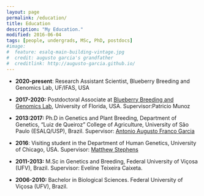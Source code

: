 ```yaml
---
layout: page
permalink: /education/
title: Education
description: "My Education."
modified: 2016-06-04
tags: [people, undergrads, MSc, PhD, postdocs]
#image:
#  feature: esalq-main-building-vintage.jpg
#  credit: augusto garcia's grandfather
#  creditlink: http://augusto-garcia.github.io/
---
```




- **2020-present**:  Research Assistant Scientist, Blueberry Breeding and Genomics Lab, UF/IFAS, USA 

- **2017-2020:** Postdoctoral Associate at [Blueberry Breeding and Genomics Lab](https://www.blueberrybreeding.com/), University of Florida, USA. Supervisor:Patricio Munoz 

- **2013:2017:** Ph.D in Genetics and Plant Breeding, Department of Genetics, “Luiz de Queiroz” College of Agriculture, University of São Paulo (ESALQ/USP), Brazil. Supervisor: [Antonio Augusto Franco Garcia](http://augustogarcia.me/statgen-esalq/about/)

- **2016**: Visiting student in the Department of Human Genetics, University of Chicago, USA. Supervisor: [Matthew Stephens](https://stephenslab.uchicago.edu/index.html)

- **2011-2013:** M.Sc in Genetics and Breeding, Federal University of Viçosa (UFV), Brazil. Supervisor: Eveline Teixeira Caixeta.

- **2006-2010:** Bachelor in Biological Sciences. Federal University of Viçosa (UFV), Brazil.
